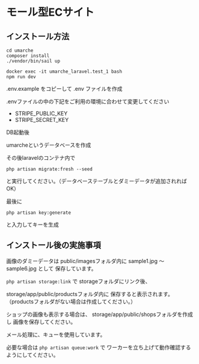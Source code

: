 # モール型ECサイト

## インストール方法

```
cd umarche
composer install
./vendor/bin/sail up

docker exec -it umarche_laravel.test_1 bash
npm run dev
```
.env.example をコピーして .env ファイルを作成

.envファイルの中の下記をご利用の環境に合わせて変更してください
- STRIPE_PUBLIC_KEY
- STRIPE_SECRET_KEY

DB起動後

umarcheというデータベースを作成

その後laravelのコンテナ内で

`php artisan migrate:fresh --seed`

と実行してください。（データベーステーブルとダミーデータが追加されればOK）

最後に

`php artisan key:generate`

と入力してキーを生成


## インストール後の実施事項

画像のダミーデータは
public/imagesフォルダ内に
sample1.jpg 〜 sample6.jpg として
保存しています。

`php artisan storage:link` で
storageフォルダにリンク後、

storage/app/public/productsフォルダ内に
保存すると表示されます。
（productsフォルダがない場合は作成してください。）

ショップの画像も表示する場合は、
storage/app/public/shopsフォルダを作成し
画像を保存してください。

メール処理に、キューを使用しています。

必要な場合は `php artisan queue:work` で
ワーカーを立ち上げて動作確認するようにしてください。
